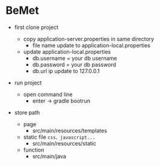 # BeMet

* first clone project 
    * copy application-server.properties in same directory
        * file name update to application-local.properties
    * update application-local.properties 
        * db.username = your db username
        * db.password = your db password
        * db.url ip update to 127.0.0.1 
* run project
    * open command line
        * enter -> gradle bootrun
 
* store path
    * page
        * src/main/resources/templates
    * static file  `css、javascript...`
        * src/main/resources/static
    * function
        * src/main/java
 